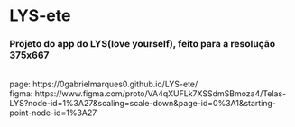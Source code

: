 # LYS-ete
<h3>Projeto do app do LYS(love yourself), feito para a resolução 375x667</h3>
</br>
page: https://0gabrielmarques0.github.io/LYS-ete/
</br>
figma: https://www.figma.com/proto/VA4qXUFLk7XSSdmSBmoza4/Telas-LYS?node-id=1%3A27&scaling=scale-down&page-id=0%3A1&starting-point-node-id=1%3A27
